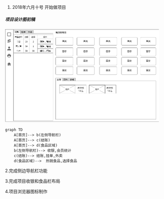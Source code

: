 1. 2018年六月十号 开始做项目

##### 项目设计图初稿
![image](https://github.com/xutaoCrazy/aswerPos/blob/master/src/assets/pos.png)
    
```
graph TD
    A[首页]--> b(左侧导航栏)
    A[首页]--> c(结账)
    A[首页]--> d(食品区域)
    b(左侧导航栏)--> 收银,会员统计
    c(结账)--> 结账,挂单,外卖
    d(食品区域)-->  热销食品,选择食品
```
2.完成侧边导航栏功能

3.完成项目收银和食品栏布局

4.项目浏览器图标制作